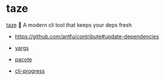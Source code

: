 # taze

[taze](https://npm.im/taze) 🥦 A modern cli tool that keeps your deps fresh

- https://github.com/antfu/contribute#update-dependencies

- [yargs](https://npm.im/yargs)
- [pacote](https://npm.im/pacote)
- [cli-progress](https://npm.im/cli-progress)
